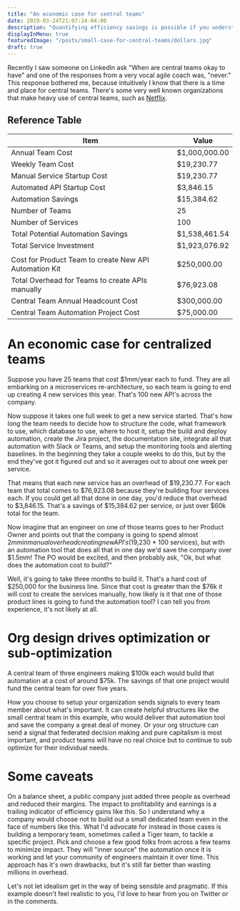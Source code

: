 ```yaml
---
title: "An economic case for central teams"
date: 2019-03-24T21:07:24-04:00
description: "Quantifying efficiency savings is possible if you understand the story behind how software teams work."
displayInMenu: true
featuredImage: "/posts/small-case-for-central-teams/dollars.jpg"
draft: true
---
```

Recently I saw someone on LinkedIn ask "When are central teams okay to have" and one of the responses from a very vocal agile coach was, "never."  This response bothered me, because intuitively I know that there is a time and place for central teams.  There's some very well known organizations that make heavy use of central teams, such as [Netflix](https://medium.com/netflix-techblog/full-cycle-developers-at-netflix-a08c31f83249).  

## Reference Table
| Item | Value |
|---|---|
| Annual Team Cost | $1,000,000.00 |
| Weekly Team Cost | $19,230.77 |
| Manual Service Startup Cost | $19,230.77 |
| Automated API Startup Cost | $3,846.15 |
| Automation Savings | $15,384.62 |
| Number of Teams | 25 |
| Number of Services | 100 |
| Total Potential Automation Savings | $1,538,461.54 |
| Total Service Investment | $1,923,076.92 |
| | |
| Cost for Product Team to create New API Automation Kit | $250,000.00 |
| Total Overhead for Teams to create APIs manually | $76,923.08 |
| Central Team Annual Headcount Cost | $300,000.00 |
| Central Team Automation Project Cost | $75,000.00 |

# An economic case for centralized teams
Suppose you have 25 teams that cost $1mm/year each to fund.  They are all embarking on a microservices re-architecture, so each team is going to end up creating 4 new services this year.  That's 100 new API's across the company.

Now suppose it takes one full week to get a new service started.  That's how long the team needs to decide how to structure the code, what framework to use, which database to use, where to host it, setup the build and deploy automation, create the Jira project, the documentation site, integrate all that automation with Slack or Teams, and setup the monitoring tools and alerting baselines.  In the beginning they take a couple weeks to do this, but by the end they've got it figured out and so it averages out to about one week per service.

That means that each new service has an overhead of $19,230.77.  For each team that total comes to $76,923.08 because they're building four services each.  If you could get all that done in one day, you'd reduce that overhead to $3,846.15.  That's a savings of $15,384.62 per service, or just over $60k total for the team.  

Now imagine that an engineer on one of those teams goes to her Product Owner and points out that the company is going to spend almost $2mm in manual overhead creating new API's ($19,230 * 100 services), but with an automation tool that does all that in one day we'd save the company over $1.5mm!  The PO would be excited, and then probably ask, "Ok, but what does the automation cost to build?"

Well, it's going to take three months to build it.  That's a hard cost of $250,000 for the business line.  Since that cost is greater than the $76k it will cost to create the services manually, how likely is it that one of those product lines is going to fund the automation tool?  I can tell you from experience, it's not likely at all.

# Org design drives optimization or sub-optimization
A central team of three engineers making $100k each would build that automation at a cost of around $75k.  The savings of that one project would fund the central team for over five years.

How you choose to setup your organization sends signals to every team member about what's important.  It can create helpful structures like the small central team in this example, who would deliver that automation tool and save the company a great deal of money.  Or your org structure can send a signal that federated decision making and pure capitalism is most important, and product teams will have no real choice but to continue to sub optimize for their individual needs.

# Some caveats
On a balance sheet, a public company just added three people as overhead and reduced their margins.  The impact to profitability and earnings is a trailing indicator of efficiency gains like this.  So I understand why a company would choose not to build out a small dedicated team even in the face of numbers like this.  What I'd advocate for instead in those cases is building a temporary team, sometimes called a Tiger team, to tackle a specific project.  Pick and choose a few good folks from across a few teams to minimize impact.  They will "inner source" the automation once it is working and let your community of engineers maintain it over time.  This approach has it's own drawbacks, but it's still far better than wasting millions in overhead.

Let's not let idealism get in the way of being sensible and pragmatic.  If this example doesn't feel realistic to you, I'd love to hear from you on Twitter or in the comments.
